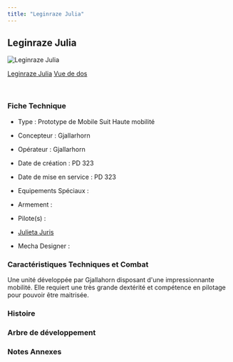 ```yaml
---
title: "Leginraze Julia"
---
```


Leginraze Julia
---------------



![Leginraze Julia](/images/stories/saga/g-tekketsu-s2/mechas/leginraze-julia.png)

[Leginraze Julia](javascript:change_image_m('images/stories/saga/g-tekketsu-s2/mechas/leginraze-julia.png');)
[Vue de dos](javascript:change_image_m('images/stories/saga/g-tekketsu-s2/mechas/leginraze-julia-dos.png');)

 

### Fiche Technique


- Type : Prototype de Mobile Suit Haute mobilité
  
- Concepteur : Gjallarhorn
  
- Opérateur : Gjallarhorn
  
- Date de création : PD 323
  
- Date de mise en service : PD 323
  
- Equipements Spéciaux :




- Armement :




- Pilote(s) : 
* [Julieta Juris](pd/g-tekketsu-s2/julieta-juris.html)





- Mecha Designer : 


### Caractéristiques Techniques et Combat


Une unité développée par Gjallahorn disposant d'une impressionnante mobilité. Elle requiert une très grande dextérité et compétence en pilotage pour pouvoir être maitrisée. 


### Histoire


### Arbre de développement


### Notes Annexes


